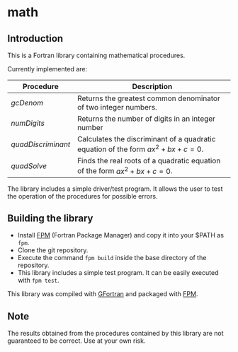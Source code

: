 # math

## Introduction

This is a Fortran library containing mathematical procedures.

Currently implemented are:

| Procedure | Description |
| --------- | ----------- |
| *gcDenom* | Returns the greatest common denominator of two integer numbers. |
| *numDigits* | Returns the number of digits in an integer number |
| *quadDiscriminant* | Calculates the discriminant of a quadratic equation of the form $ax^2 + bx + c = 0$. |
| *quadSolve* | Finds the real roots of a quadratic equation of the form $ax^2 + bx + c = 0$.

The library includes a simple driver/test program. It allows the user to test the operation of the procedures for possible errors.

## Building the library

* Install [FPM](https://github.com/fortran-lang/fpm) (Fortran Package Manager) and copy it into your $PATH as `fpm`.
* Clone the git repository.
* Execute the command `fpm build` inside the base directory of the repository.
* This library includes a simple test program. It can be easily executed with `fpm test`.

This library was compiled with [GFortran](https://gcc.gnu.org/fortran/) and packaged with [FPM](https://github.com/fortran-lang/fpm).

## Note

The results obtained from the procedures contained by this library are not guaranteed to be correct. Use at your own risk. 







